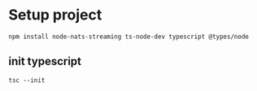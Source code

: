 # Setup project

```
npm install node-nats-streaming ts-node-dev typescript @types/node
```

## init typescript

```
tsc --init
```
